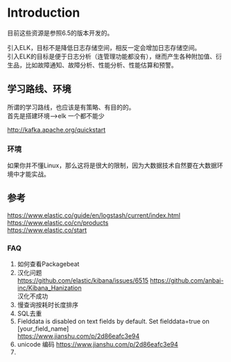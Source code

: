 # Introduction

目前这些资源是参照6.5的版本开发的。  

引入ELK，目标不是降低日志存储空间，相反一定会增加日志存储空间。  
引入ELK的目标是便于日志分析（连管理功能都没有），继而产生各种附加值、衍生品，比如故障通知、故障分析、性能分析、性能估算和预警。  

## 学习路线、环境

所谓的学习路线，也应该是有策略、有目的的。  
首先是搭建环境-->elk 一个都不能少  

http://kafka.apache.org/quickstart  

### 环境

如果你并不懂Linux，那么这将是很大的限制，因为大数据技术自然要在大数据环境中才能实战。  

## 参考

https://www.elastic.co/guide/en/logstash/current/index.html  
https://www.elastic.co/cn/products  
https://www.elastic.co/start  

### FAQ

1. 如何查看Packagebeat
2. 汉化问题  
  https://github.com/elastic/kibana/issues/6515 
  https://github.com/anbai-inc/Kibana_Hanization  
  汉化不成功
3. 慢查询按耗时长度排序
4. SQL去重
5. Fielddata is disabled on text fields by default. Set fielddata=true on [your_field_name]  
  https://www.jianshu.com/p/2d86eafc3e94  
6. unicode 编码
  https://www.jianshu.com/p/2d86eafc3e94  
7. 